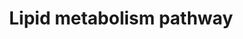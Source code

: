 ---
annotations:
- id: DOID:9970
  parent: disease of metabolism
  type: Disease Ontology
  value: obesity
- id: PW:0000010
  parent: classic metabolic pathway
  type: Pathway Ontology
  value: lipid metabolic pathway
- id: CL:0000448
  parent: native cell
  type: Cell Type Ontology
  value: white fat cell
authors:
- Mkutmon
- Susan
- Egonw
- Khanspers
- Eweitz
description: 'Lipid metabolism is the break down or storage of fats for energy; these
  fats are obtained from consuming food and absorbing them or they are synthesized
  by an animal''s liver. Lipid metabolism does exist in plants, though the processes
  differ in some ways when compared to animals. Lipogenesis is the process of synthesizing
  these fats. Lipid metabolism often begins with hydrolysis, which occurs when a chemical
  breaks down as a reaction to coming in contact with water. Since lipids (fats) are
  hydrophobic, hydrolysis in lipid metabolism occurs in the cytoplasm which ends up
  creating glycerol and fatty acids. Due to the hydrophobic nature of lipids they
  require special transport proteins known as lipoproteins, which are hydrophilic.
  Lipoproteins are categorized by their density levels. The varying densities between
  the types of lipoproteins are characteristic to what type of fats they transport.
  A number of these lipoproteins are synthesized in the liver, but not all of them
  originate from this organ. Description source: [https://en.wikipedia.org/wiki/Lipid_metabolism
  Wikipedia]  Proteins on this pathway have targeted assays available via the [https://assays.cancer.gov/available_assays?wp_id=WP3965
  CPTAC Assay Portal]'
last-edited: 2021-05-18
organisms:
- Homo sapiens
redirect_from:
- /index.php/Pathway:WP3965
- /instance/WP3965
revision: null
schema-jsonld:
- '@context': https://schema.org/
  '@id': https://wikipathways.github.io/pathways/WP3965.html
  '@type': Dataset
  creator:
    '@type': Organization
    name: WikiPathways
  description: 'Lipid metabolism is the break down or storage of fats for energy;
    these fats are obtained from consuming food and absorbing them or they are synthesized
    by an animal''s liver. Lipid metabolism does exist in plants, though the processes
    differ in some ways when compared to animals. Lipogenesis is the process of synthesizing
    these fats. Lipid metabolism often begins with hydrolysis, which occurs when a
    chemical breaks down as a reaction to coming in contact with water. Since lipids
    (fats) are hydrophobic, hydrolysis in lipid metabolism occurs in the cytoplasm
    which ends up creating glycerol and fatty acids. Due to the hydrophobic nature
    of lipids they require special transport proteins known as lipoproteins, which
    are hydrophilic. Lipoproteins are categorized by their density levels. The varying
    densities between the types of lipoproteins are characteristic to what type of
    fats they transport. A number of these lipoproteins are synthesized in the liver,
    but not all of them originate from this organ. Description source: [https://en.wikipedia.org/wiki/Lipid_metabolism
    Wikipedia]  Proteins on this pathway have targeted assays available via the [https://assays.cancer.gov/available_assays?wp_id=WP3965
    CPTAC Assay Portal]'
  keywords:
  - ABHD5
  - ACACA
  - ACLY
  - ACSBG1
  - ACSS2
  - AKT1
  - AKT2
  - AKT3
  - Acetate
  - Acetyl-CoA(cyt)
  - Acetyl-CoA(mit)
  - BCAA
  - BCFA
  - BCKDHA
  - Citrate
  - DAG
  - FASN
  - Fatty acid
  - Free fatty acids
  - Glycerolipid
  - Glycerophospholipid
  - HILPDA
  - LIPE
  - MAG
  - Malonyl-CoA
  - PDHA1
  - PLIN1
  - PNPLA2
  - PRKAA1
  - PRKAA2
  - PRKAB1
  - PRKAB2
  - PRKACA
  - PRKACB
  - PRKACG
  - PRKAG1
  - PRKAG2
  - PRKAG3
  - PRKAR1A
  - PRKAR1B
  - PRKAR2A
  - PRKAR2B
  - Palimitate
  - Palimitate-CoA
  - Pyruvate
  - TAG
  - elongation
  - metabolism
  license: CC0
  name: Lipid metabolism pathway
seo: CreativeWork
title: Lipid metabolism pathway
wpid: WP3965
---